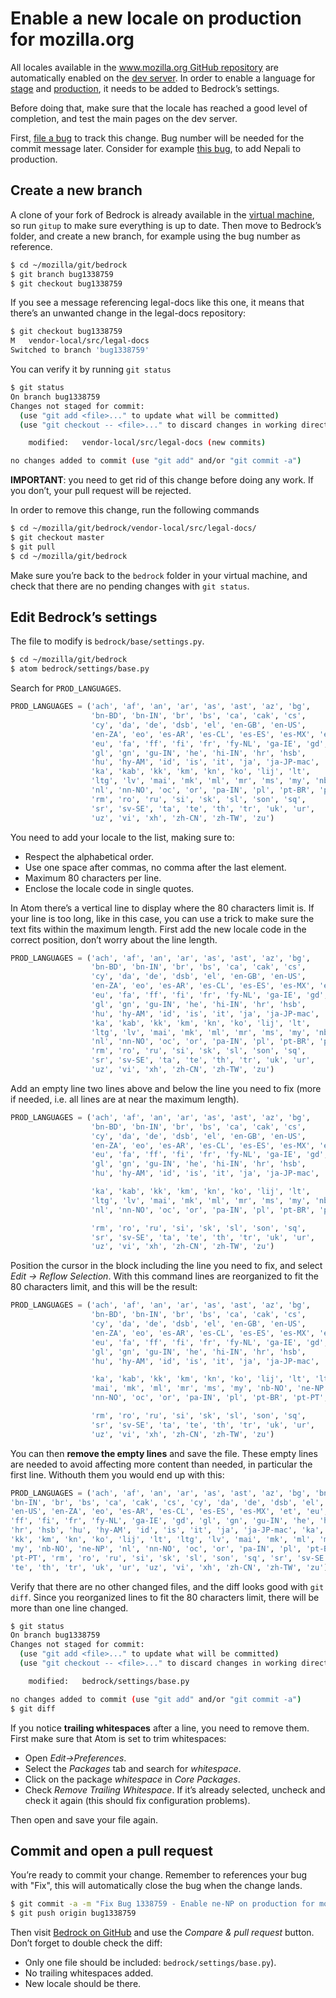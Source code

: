 # Enable a new locale on production for mozilla.org

All locales available in the [www.mozilla.org GitHub repository](https://github.com/mozilla-l10n/www.mozilla.org) are automatically enabled on the [dev server](https://www-dev.allizom.org/). In order to enable a language for [stage](https://www.allizom.org/) and [production](https://www.mozilla.org/), it needs to be added to Bedrock’s settings.

Before doing that, make sure that the locale has reached a good level of completion, and test the main pages on the dev server.

First, [file a bug](https://bugzilla.mozilla.org/enter_bug.cgi?product=www.mozilla.org&component=L10N) to track this change. Bug number will be needed for the commit message later. Consider for example [this bug](https://bugzilla.mozilla.org/show_bug.cgi?id=1338759), to add Nepali to production.

## Create a new branch
A clone of your fork of Bedrock is already available in the [virtual machine](/config/setup_l10ndrivers_vm.md), so run `gitup` to make sure everything is up to date. Then move to Bedrock’s folder, and create a new branch, for example using the bug number as reference.

```BASH
$ cd ~/mozilla/git/bedrock
$ git branch bug1338759
$ git checkout bug1338759
```

If you see a message referencing legal-docs like this one, it means that there’s an unwanted change in the legal-docs repository:
```BASH
$ git checkout bug1338759
M	vendor-local/src/legal-docs
Switched to branch 'bug1338759'
```

You can verify it by running `git status`

```BASH
$ git status
On branch bug1338759
Changes not staged for commit:
  (use "git add <file>..." to update what will be committed)
  (use "git checkout -- <file>..." to discard changes in working directory)

	modified:   vendor-local/src/legal-docs (new commits)

no changes added to commit (use "git add" and/or "git commit -a")
```

**IMPORTANT**: you need to get rid of this change before doing any work. If you don’t, your pull request will be rejected.

In order to remove this change, run the following commands
```BASH
$ cd ~/mozilla/git/bedrock/vendor-local/src/legal-docs/
$ git checkout master
$ git pull
$ cd ~/mozilla/git/bedrock
```

Make sure you’re back to the `bedrock` folder in your virtual machine, and check that there are no pending changes with `git status`.

## Edit Bedrock’s settings

The file to modify is `bedrock/base/settings.py`.
```BASH
$ cd ~/mozilla/git/bedrock
$ atom bedrock/settings/base.py
```

Search for `PROD_LANGUAGES`.
```PYTHON
PROD_LANGUAGES = ('ach', 'af', 'an', 'ar', 'as', 'ast', 'az', 'bg',
                  'bn-BD', 'bn-IN', 'br', 'bs', 'ca', 'cak', 'cs',
                  'cy', 'da', 'de', 'dsb', 'el', 'en-GB', 'en-US',
                  'en-ZA', 'eo', 'es-AR', 'es-CL', 'es-ES', 'es-MX', 'et',
                  'eu', 'fa', 'ff', 'fi', 'fr', 'fy-NL', 'ga-IE', 'gd',
                  'gl', 'gn', 'gu-IN', 'he', 'hi-IN', 'hr', 'hsb',
                  'hu', 'hy-AM', 'id', 'is', 'it', 'ja', 'ja-JP-mac',
                  'ka', 'kab', 'kk', 'km', 'kn', 'ko', 'lij', 'lt',
                  'ltg', 'lv', 'mai', 'mk', 'ml', 'mr', 'ms', 'my', 'nb-NO',
                  'nl', 'nn-NO', 'oc', 'or', 'pa-IN', 'pl', 'pt-BR', 'pt-PT',
                  'rm', 'ro', 'ru', 'si', 'sk', 'sl', 'son', 'sq',
                  'sr', 'sv-SE', 'ta', 'te', 'th', 'tr', 'uk', 'ur',
                  'uz', 'vi', 'xh', 'zh-CN', 'zh-TW', 'zu')
```

You need to add your locale to the list, making sure to:
* Respect the alphabetical order.
* Use one space after commas, no comma after the last element.
* Maximum 80 characters per line.
* Enclose the locale code in single quotes.

In Atom there’s a vertical line to display where the 80 characters limit is. If your line is too long, like in this case, you can use a trick to make sure the text fits within the maximum length. First add the new locale code in the correct position, don’t worry about the line length.
```PYTHON
PROD_LANGUAGES = ('ach', 'af', 'an', 'ar', 'as', 'ast', 'az', 'bg',
                  'bn-BD', 'bn-IN', 'br', 'bs', 'ca', 'cak', 'cs',
                  'cy', 'da', 'de', 'dsb', 'el', 'en-GB', 'en-US',
                  'en-ZA', 'eo', 'es-AR', 'es-CL', 'es-ES', 'es-MX', 'et',
                  'eu', 'fa', 'ff', 'fi', 'fr', 'fy-NL', 'ga-IE', 'gd',
                  'gl', 'gn', 'gu-IN', 'he', 'hi-IN', 'hr', 'hsb',
                  'hu', 'hy-AM', 'id', 'is', 'it', 'ja', 'ja-JP-mac',
                  'ka', 'kab', 'kk', 'km', 'kn', 'ko', 'lij', 'lt',
                  'ltg', 'lv', 'mai', 'mk', 'ml', 'mr', 'ms', 'my', 'nb-NO', 'ne-NP',
                  'nl', 'nn-NO', 'oc', 'or', 'pa-IN', 'pl', 'pt-BR', 'pt-PT',
                  'rm', 'ro', 'ru', 'si', 'sk', 'sl', 'son', 'sq',
                  'sr', 'sv-SE', 'ta', 'te', 'th', 'tr', 'uk', 'ur',
                  'uz', 'vi', 'xh', 'zh-CN', 'zh-TW', 'zu')
```

Add an empty line two lines above and below the line you need to fix (more if needed, i.e. all lines are at near the maximum length).
```PYTHON
PROD_LANGUAGES = ('ach', 'af', 'an', 'ar', 'as', 'ast', 'az', 'bg',
                  'bn-BD', 'bn-IN', 'br', 'bs', 'ca', 'cak', 'cs',
                  'cy', 'da', 'de', 'dsb', 'el', 'en-GB', 'en-US',
                  'en-ZA', 'eo', 'es-AR', 'es-CL', 'es-ES', 'es-MX', 'et',
                  'eu', 'fa', 'ff', 'fi', 'fr', 'fy-NL', 'ga-IE', 'gd',
                  'gl', 'gn', 'gu-IN', 'he', 'hi-IN', 'hr', 'hsb',
                  'hu', 'hy-AM', 'id', 'is', 'it', 'ja', 'ja-JP-mac',

                  'ka', 'kab', 'kk', 'km', 'kn', 'ko', 'lij', 'lt',
                  'ltg', 'lv', 'mai', 'mk', 'ml', 'mr', 'ms', 'my', 'nb-NO', 'ne-NP',
                  'nl', 'nn-NO', 'oc', 'or', 'pa-IN', 'pl', 'pt-BR', 'pt-PT',

                  'rm', 'ro', 'ru', 'si', 'sk', 'sl', 'son', 'sq',
                  'sr', 'sv-SE', 'ta', 'te', 'th', 'tr', 'uk', 'ur',
                  'uz', 'vi', 'xh', 'zh-CN', 'zh-TW', 'zu')
```

Position the cursor in the block including the line you need to fix, and select *Edit -> Reflow Selection*. With this command lines are reorganized to fit the 80 characters limit, and this will be the result:
```PYTHON
PROD_LANGUAGES = ('ach', 'af', 'an', 'ar', 'as', 'ast', 'az', 'bg',
                  'bn-BD', 'bn-IN', 'br', 'bs', 'ca', 'cak', 'cs',
                  'cy', 'da', 'de', 'dsb', 'el', 'en-GB', 'en-US',
                  'en-ZA', 'eo', 'es-AR', 'es-CL', 'es-ES', 'es-MX', 'et',
                  'eu', 'fa', 'ff', 'fi', 'fr', 'fy-NL', 'ga-IE', 'gd',
                  'gl', 'gn', 'gu-IN', 'he', 'hi-IN', 'hr', 'hsb',
                  'hu', 'hy-AM', 'id', 'is', 'it', 'ja', 'ja-JP-mac',

                  'ka', 'kab', 'kk', 'km', 'kn', 'ko', 'lij', 'lt', 'ltg', 'lv',
                  'mai', 'mk', 'ml', 'mr', 'ms', 'my', 'nb-NO', 'ne-NP', 'nl',
                  'nn-NO', 'oc', 'or', 'pa-IN', 'pl', 'pt-BR', 'pt-PT',

                  'rm', 'ro', 'ru', 'si', 'sk', 'sl', 'son', 'sq',
                  'sr', 'sv-SE', 'ta', 'te', 'th', 'tr', 'uk', 'ur',
                  'uz', 'vi', 'xh', 'zh-CN', 'zh-TW', 'zu')
```

You can then **remove the empty lines** and save the file. These empty lines are needed to avoid affecting more content than needed, in particular the first line. Withouth them you would end up with this:
```PYTHON
PROD_LANGUAGES = ('ach', 'af', 'an', 'ar', 'as', 'ast', 'az', 'bg', 'bn-BD',
'bn-IN', 'br', 'bs', 'ca', 'cak', 'cs', 'cy', 'da', 'de', 'dsb', 'el', 'en-GB',
'en-US', 'en-ZA', 'eo', 'es-AR', 'es-CL', 'es-ES', 'es-MX', 'et', 'eu', 'fa',
'ff', 'fi', 'fr', 'fy-NL', 'ga-IE', 'gd', 'gl', 'gn', 'gu-IN', 'he', 'hi-IN',
'hr', 'hsb', 'hu', 'hy-AM', 'id', 'is', 'it', 'ja', 'ja-JP-mac', 'ka', 'kab',
'kk', 'km', 'kn', 'ko', 'lij', 'lt', 'ltg', 'lv', 'mai', 'mk', 'ml', 'mr', 'ms',
'my', 'nb-NO', 'ne-NP', 'nl', 'nn-NO', 'oc', 'or', 'pa-IN', 'pl', 'pt-BR',
'pt-PT', 'rm', 'ro', 'ru', 'si', 'sk', 'sl', 'son', 'sq', 'sr', 'sv-SE', 'ta',
'te', 'th', 'tr', 'uk', 'ur', 'uz', 'vi', 'xh', 'zh-CN', 'zh-TW', 'zu')                  
```

Verify that there are no other changed files, and the diff looks good with `git diff`. Since you reorganized lines to fit the 80 characters limit, there will be more than one line changed.
```BASH
$ git status
On branch bug1338759
Changes not staged for commit:
  (use "git add <file>..." to update what will be committed)
  (use "git checkout -- <file>..." to discard changes in working directory)

	modified:   bedrock/settings/base.py

no changes added to commit (use "git add" and/or "git commit -a")
$ git diff
```

If you notice **trailing whitespaces** after a line, you need to remove them. First make sure that Atom is set to trim whitespaces:
* Open *Edit->Preferences*.
* Select the *Packages* tab and search for *whitespace*.
* Click on the package *whitespace* in *Core Packages*.
* Check *Remove Trailing Whitespace*. If it’s already selected, uncheck and check it again (this should fix configuration problems).

Then open and save your file again.

## Commit and open a pull request
You’re ready to commit your change. Remember to references your bug with "Fix", this will automatically close the bug when the change lands.
```BASH
$ git commit -a -m "Fix Bug 1338759 - Enable ne-NP on production for mozilla.org"
$ git push origin bug1338759
```

Then visit [Bedrock on GitHub](https://github.com/mozilla/bedrock) and use the *Compare & pull request* button. Don’t forget to double check the diff:
* Only one file should be included: `bedrock/settings/base.py`).
* No trailing whitespaces added.
* New locale should be there.
